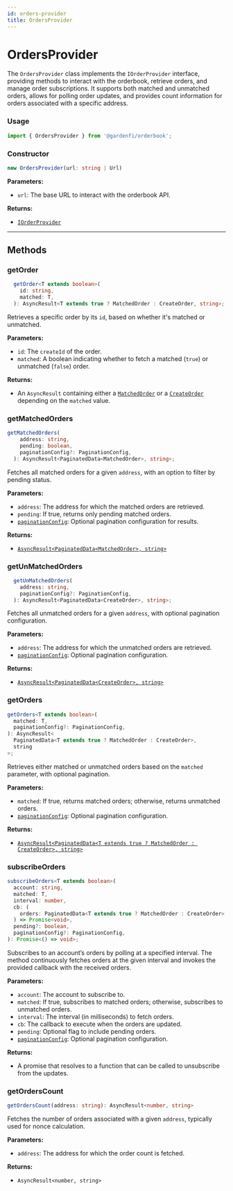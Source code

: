 ```yaml
---
id: orders-provider
title: OrdersProvider
---
```


# OrdersProvider

The `OrdersProvider` class implements the `IOrderProvider` interface, providing methods to interact with the orderbook, retrieve orders, and manage order subscriptions. It supports both matched and unmatched orders, allows for polling order updates, and provides count information for orders associated with a specific address.

### Usage

```ts
import { OrdersProvider } from '@gardenfi/orderbook';
```

### Constructor

```ts
new OrdersProvider(url: string | Url)
```

**Parameters:**

- `url`: The base URL to interact with the orderbook API.

**Returns:**

- [`IOrderProvider`](../Interfaces.md#iordersprovider)

---

## Methods

### getOrder

```ts
  getOrder<T extends boolean>(
    id: string,
    matched: T,
  ): AsyncResult<T extends true ? MatchedOrder : CreateOrder, string>;
```

Retrieves a specific order by its `id`, based on whether it's matched or unmatched.

**Parameters:**

- `id`: The `createId` of the order.
- `matched`: A boolean indicating whether to fetch a matched (`true`) or unmatched (`false`) order.

**Returns:**

- An `AsyncResult` containing either a [`MatchedOrder`](../types/Order.md#matchedorder) or a [`CreateOrder`](../types/Order.md#createorder) depending on the `matched` value.

### getMatchedOrders

```ts
getMatchedOrders(
    address: string,
    pending: boolean,
    paginationConfig?: PaginationConfig,
  ): AsyncResult<PaginatedData<MatchedOrder>, string>;
```

Fetches all matched orders for a given `address`, with an option to filter by pending status.

**Parameters:**

- `address`: The address for which the matched orders are retrieved.
- `pending`: If true, returns only pending matched orders.
- [`paginationConfig`](../types/Pagination.md#paginationconfig): Optional pagination configuration for results.

**Returns:**

- [`AsyncResult<PaginatedData<MatchedOrder>, string>`](../types/Order.md#matchedorder)

### getUnMatchedOrders

```ts
  getUnMatchedOrders(
    address: string,
    paginationConfig?: PaginationConfig,
  ): AsyncResult<PaginatedData<CreateOrder>, string>;
```

Fetches all unmatched orders for a given `address`, with optional pagination configuration.

**Parameters:**

- `address`: The address for which the unmatched orders are retrieved.
- [`paginationConfig`](../types/Pagination.md#paginationconfig): Optional pagination configuration.

**Returns:**

- [`AsyncResult<PaginatedData<CreateOrder>, string>`](../types/Order.md#createorder)

### getOrders

```ts
getOrders<T extends boolean>(
  matched: T,
  paginationConfig?: PaginationConfig,
): AsyncResult<
  PaginatedData<T extends true ? MatchedOrder : CreateOrder>,
  string
>;
```

Retrieves either matched or unmatched orders based on the `matched` parameter, with optional pagination.

**Parameters:**

- `matched`: If true, returns matched orders; otherwise, returns unmatched orders.
- [`paginationConfig`](../types/Pagination.md#paginationconfig): Optional pagination configuration.

**Returns:**

- [`AsyncResult<PaginatedData<T extends true ? MatchedOrder : CreateOrder>, string>`](../types/Order.md#matchedorder)

### subscribeOrders

```ts
subscribeOrders<T extends boolean>(
  account: string,
  matched: T,
  interval: number,
  cb: (
    orders: PaginatedData<T extends true ? MatchedOrder : CreateOrder>,
  ) => Promise<void>,
  pending?: boolean,
  paginationConfig?: PaginationConfig,
): Promise<() => void>;
```

Subscribes to an account’s orders by polling at a specified interval.
The method continuously fetches orders at the given interval and invokes the provided callback with the received orders.

**Parameters:**

- `account`: The account to subscribe to.
- `matched`: If true, subscribes to matched orders; otherwise, subscribes to unmatched orders.
- `interval`: The interval (in milliseconds) to fetch orders.
- `cb`: The callback to execute when the orders are updated.
- `pending`: Optional flag to include pending orders.
- [`paginationConfig`](../types/Pagination.md#paginationconfig): Optional pagination configuration.

**Returns:**

- A promise that resolves to a function that can be called to unsubscribe from the updates.

### getOrdersCount

```ts
getOrdersCount(address: string): AsyncResult<number, string>
```

Fetches the number of orders associated with a given `address`, typically used for nonce calculation.

**Parameters:**

- `address`: The address for which the order count is fetched.

**Returns:**

- `AsyncResult<number, string>`
